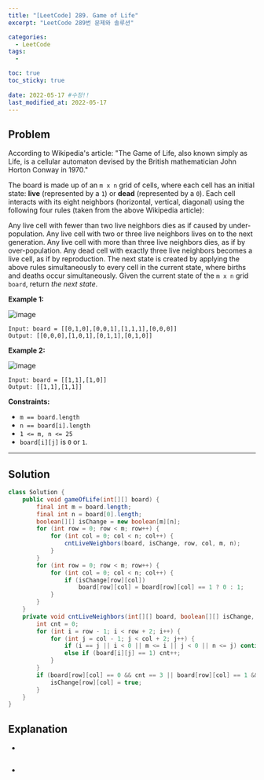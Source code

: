 ```yaml
---
title: "[LeetCode] 289. Game of Life"
excerpt: "LeetCode 289번 문제와 솔루션"

categories:
  - LeetCode
tags:
  - 

toc: true
toc_sticky: true
 
date: 2022-05-17 #수정!!
last_modified_at: 2022-05-17
---
```

## **Problem**
According to Wikipedia's article: "The Game of Life, also known simply as Life, is a cellular automaton devised by the British mathematician John Horton Conway in 1970."

The board is made up of an `m x n` grid of cells, where each cell has an initial state: **live** (represented by a `1`) or **dead** (represented by a `0`). Each cell interacts with its eight neighbors (horizontal, vertical, diagonal) using the following four rules (taken from the above Wikipedia article):

Any live cell with fewer than two live neighbors dies as if caused by under-population.
Any live cell with two or three live neighbors lives on to the next generation.
Any live cell with more than three live neighbors dies, as if by over-population.
Any dead cell with exactly three live neighbors becomes a live cell, as if by reproduction.
The next state is created by applying the above rules simultaneously to every cell in the current state, where births and deaths occur simultaneously. Given the current state of the `m x n` grid `board`, return *the next state*.


**Example 1:**

![image](https://user-images.githubusercontent.com/107045604/206337286-4012aa4e-602e-442f-874d-5b3c38b3e5c6.png)
```
Input: board = [[0,1,0],[0,0,1],[1,1,1],[0,0,0]]
Output: [[0,0,0],[1,0,1],[0,1,1],[0,1,0]]
```
**Example 2:**

![image](https://user-images.githubusercontent.com/107045604/206337298-3df7904c-6b25-4020-8cb8-3de056cffb29.png)
```
Input: board = [[1,1],[1,0]]
Output: [[1,1],[1,1]]
```
**Constraints:**
- `m == board.length`
- `n == board[i].length`
- `1 <= m, n <= 25`
- `board[i][j]` is `0` or `1`.

---
## **Solution**
```java
class Solution {
    public void gameOfLife(int[][] board) {
        final int m = board.length;
        final int n = board[0].length;
        boolean[][] isChange = new boolean[m][n];
        for (int row = 0; row < m; row++) {
            for (int col = 0; col < n; col++) {
                cntLiveNeighbors(board, isChange, row, col, m, n);
            }
        }
        for (int row = 0; row < m; row++) {
            for (int col = 0; col < n; col++) {
                if (isChange[row][col])
                    board[row][col] = board[row][col] == 1 ? 0 : 1;
            }
        }
    }
    private void cntLiveNeighbors(int[][] board, boolean[][] isChange, int row, int col, int m, int n) {
        int cnt = 0;
        for (int i = row - 1; i < row + 2; i++) {
            for (int j = col - 1; j < col + 2; j++) {
                if (i == j || i < 0 || m <= i || j < 0 || n <= j) continue;
                else if (board[i][j] == 1) cnt++;
            }
        }
        if (board[row][col] == 0 && cnt == 3 || board[row][col] == 1 && (cnt < 2 || 3 < cnt)) {
            isChange[row][col] = true;
        }
    }
}
```
## **Explanation**
- 
```java

```
- 
```java

```